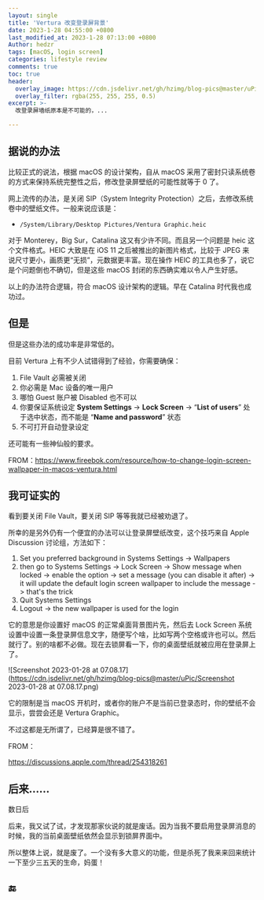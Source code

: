 ```yaml
---
layout: single
title: 'Vertura 改变登录屏背景'
date: 2023-1-28 04:55:00 +0800
last_modified_at: 2023-1-28 07:13:00 +0800
Author: hedzr
tags: [macOS, login screen]
categories: lifestyle review
comments: true
toc: true
header:
  overlay_image: https://cdn.jsdelivr.net/gh/hzimg/blog-pics@master/uPic/Screenshot 2023-01-28 at 07.08.17.png
  overlay_filter: rgba(255, 255, 255, 0.5)
excerpt: >-
  改登录屏墙纸原本是不可能的，...

---
```




## 据说的办法

比较正式的说法，根据 macOS 的设计架构，自从 macOS 采用了密封只读系统卷的方式来保持系统完整性之后，修改登录屏壁纸的可能性就等于 0 了。

网上流传的办法，是关闭 SIP（System Integrity Protection）之后，去修改系统卷中的壁纸文件。一般来说应该是：

- `/System/Library/Desktop Pictures/Ventura Graphic.heic`

对于 Monterey，Big Sur，Catalina 这又有少许不同。而且另一个问题是 heic 这个文件格式。HEIC 大致是在 iOS 11 之后被推出的新图片格式，比较于 JPEG 来说尺寸更小，画质更“无损”，元数据更丰富。现在操作 HEIC 的工具也多了，说它是个问题倒也不确切，但是这些 macOS 封闭的东西确实难以令人产生好感。



以上的办法符合逻辑，符合 macOS 设计架构的逻辑。早在 Catalina 时代我也成功过。



## 但是

但是这些办法的成功率是非常低的。

目前 Vertura 上有不少人试错得到了经验，你需要确保：

1. File Vault 必需被关闭
2. 你必需是 Mac 设备的唯一用户
3. 哪怕 Guest 账户被 Disabled 也不可以
4. 你要保证系统设定 **System Settings** -> **Lock Screen** -> “**List of users**” 处于选中状态，而不能是 “**Name and password**” 状态
5. 不可打开自动登录设定

还可能有一些神仙般的要求。

FROM：https://www.fireebok.com/resource/how-to-change-login-screen-wallpaper-in-macos-ventura.html



## 我可证实的

看到要关闭 File Vault，要关闭 SIP 等等我就已经被劝退了。

所幸的是另外仍有一个便宜的办法可以让登录屏壁纸改变，这个技巧来自 Apple Discussion 讨论组，方法如下：

1. Set you preferred background  in Systems Settings -> Wallpapers 
2. then go to Systems Settings -> Lock Screen -> Show message when locked -> enable the option -> set a message (you can disable it after) -> it will update the default login screen wallpaper to include the message -> that's the trick
3. Quit Systems Settings
4. Logout -> the new wallpaper is used for the login

它的意思是你设置好 macOS 的正常桌面背景图片先，然后去 Lock Screen 系统设置中设置一条登录屏信息文字，随便写个啥，比如写两个空格或许也可以。然后就行了。别的啥都不必做。现在去锁屏看一下，你的桌面壁纸就被应用在登录屏上了。

![Screenshot 2023-01-28 at 07.08.17](https://cdn.jsdelivr.net/gh/hzimg/blog-pics@master/uPic/Screenshot 2023-01-28 at 07.08.17.png)

它的限制是当 macOS 开机时，或者你的账户不是当前已登录态时，你的壁纸不会显示，尝尝会还是 Vertura Graphic。

不过这都是无所谓了，已经算是很不错了。

FROM：

https://discussions.apple.com/thread/254318261



## 后来……

数日后

后来，我又试了试，才发现那家伙说的就是废话。因为当我不要启用登录屏消息的时候，我的当前桌面壁纸依然会显示到锁屏界面中。

所以整体上说，就是废了。一个没有多大意义的功能，但是杀死了我来来回来统计一下至少三五天的生命，妈蛋！







## 🔚



